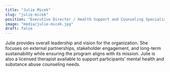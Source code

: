 ```yaml
---
title: "Julie Micek"
slug: "julie-micek"
position: "Executive Director / Health Support and Counseling Specialist"
image: "media/julie-micek.jpg"
draft: false
---
```


Julie provides overall leadership and vision for the organization. She focuses on external partnerships, stakeholder engagement, and long-term sustainability while ensuring the program aligns with its mission. Julie is also a licensed therapist available to support participants’ mental health and substance abuse counseling needs.
